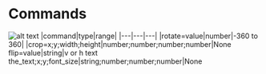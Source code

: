 # Commands
![alt text](https://pbs.twimg.com/media/EnVtlOaXMAgC4Wd?format=jpg&name=240x240)
|command|type|range|
|---|---|---|
|rotate=value|number|-360 to 360|
|crop=x;y;width;height|number;number;number;number|None
flip=value|string|v or h
text the_text;x;y;font_size|string;number;number;number|None
